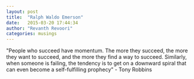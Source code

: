 ```yaml
---
layout: post
title:  "Ralph Waldo Emerson"
date:   2015-03-20 17:44:34
author: "Revanth Revoori"
categories: musings
---
```

"People who succeed have momentum. The more they succeed, the more they want to succeed, and the more they find a way to succeed. Similarly, when someone is failing, the tendency is to get on a downward spiral that can even become a self-fulfilling prophecy" - Tony Robbins